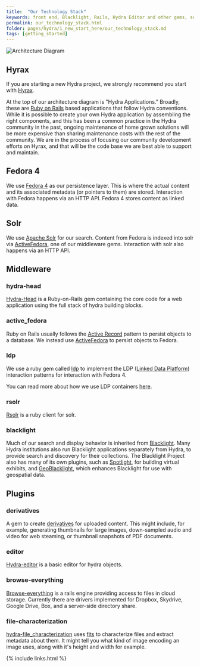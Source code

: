 ```yaml
---
title:  "Our Technology Stack"
keywords: front end, Blacklight, Rails, Hydra Editor and other gems, search/Solr, persistance/Fedora
permalink: our_technology_stack.html
folder: pages/hydra/1_new_start_here/our_technology_stack.md
tags: [getting_started]
---
```


![Architecture Diagram](https://wiki.duraspace.org/download/attachments/22022608/hydra_9_architecture_2016.png?version=1&modificationDate=1467992759221&api=v2)

## Hyrax

If you are starting a new Hydra project, we strongly recommend you start with [Hyrax](http://hyr.ax/about/).

At the top of our architecture diagram is "Hydra Applications." Broadly, these are [Ruby on Rails](http://rubyonrails.org/) based applications that follow Hydra conventions. While it is possible to create your own Hydra application by assembling the right components, and this has been a common practice in the Hydra community in the past, ongoing maintenance of home grown solutions will be more expensive than sharing maintenance costs with the rest of the community. We are in the process of focusing our community development efforts on Hyrax, and that will be the code base we are best able to support and maintain.  

## Fedora 4

We use [Fedora 4](http://fedorarepository.org/) as our persistence layer. This is where the actual content and its associated metadata (or pointers to them) are stored. Interaction with Fedora happens via an HTTP API. Fedora 4 stores content as linked data.

## Solr

We use [Apache Solr](http://lucene.apache.org/solr/) for our search. Content from Fedora is indexed into solr via [ActiveFedora](https://github.com/projecthydra/active_fedora), one of our middleware gems. Interaction with solr also happens via an HTTP API.

## Middleware

### hydra-head

[Hydra-Head](https://github.com/projecthydra/hydra-head) is a Ruby-on-Rails gem containing the core code for a web application using the full stack of hydra building blocks.

### active_fedora

Ruby on Rails usually follows the [Active Record](http://guides.rubyonrails.org/active_record_basics.html) pattern to persist objects to a database. We instead use [ActiveFedora](https://github.com/projecthydra/active_fedora) to persist objects to Fedora.

### ldp

We use a ruby gem called [ldp](https://github.com/projecthydra/ldp) to implement the LDP ([Linked Data Platform](http://www.dataversity.net/introduction-linked-data-platform/)) interaction patterns for interaction with Fedora 4.

You can read more about how we use LDP containers [here](https://github.com/projecthydra/hydra/wiki/LDP-Containers-for-the-perplexed).

### rsolr

[Rsolr](https://github.com/rsolr/rsolr) is a ruby client for solr.

### blacklight

Much of our search and display behavior is inherited from [Blacklight](http://projectblacklight.org/). Many Hydra institutions also run Blacklight applications separately from Hydra, to provide search and discovery for their collections. The Blacklight Project also has many of its own plugins, such as [Spotlight](http://spotlight.projectblacklight.org/), for building virtual exhibits, and [GeoBlacklight](http://geoblacklight.org/), which enhances Blacklight for use with geospatial data.

## Plugins

### derivatives

A gem to create [derivatives](https://github.com/projecthydra/hydra-derivatives) for uploaded content. This might include, for example, generating thumbnails for large images, down-sampled audio and video for web steaming, or thumbnail snapshots of PDF documents.

### editor

[Hydra-editor](https://github.com/projecthydra/hydra-editor) is a basic editor for hydra objects.

### browse-everything

[Browse-everything](https://github.com/projecthydra/browse-everything) is a rails engine providing access to files in cloud storage. Currently there are drivers implemented for Dropbox, Skydrive, Google Drive, Box, and a server-side directory share.

### file-characterization

[hydra-file_characterization](https://github.com/projecthydra/hydra-file_characterization) uses [fits](https://github.com/harvard-lts/fits) to characterize files and extract metadata about them. It might tell you what kind of image encoding an image uses, along with it's height and width for example.



{% include links.html %}
